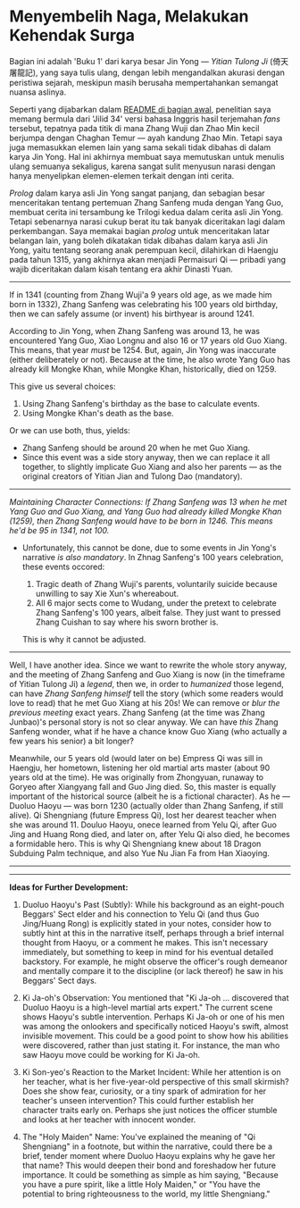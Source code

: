 # Menyembelih Naga, Melakukan Kehendak Surga

Bagian ini adalah 'Buku 1' dari karya besar Jin Yong — *Yitian Tulong Ji* (倚天屠龍記), yang saya tulis ulang, dengan lebih mengandalkan akurasi dengan peristiwa sejarah, meskipun masih berusaha mempertahankan semangat nuansa aslinya.

Seperti yang dijabarkan dalam [README di bagian awal](../../README.md), penelitian saya memang bermula dari 'Jilid 34' versi bahasa Inggris hasil terjemahan *fans* tersebut, tepatnya pada titik di mana Zhang Wuji dan Zhao Min kecil berjumpa dengan Chaghan Temur — ayah kandung Zhao Min. Tetapi saya juga memasukkan elemen lain yang sama sekali tidak dibahas di dalam karya Jin Yong. Hal ini akhirnya membuat saya memutuskan untuk menulis ulang semuanya sekaligus, karena sangat sulit menyusun narasi dengan hanya menyelipkan elemen-elemen terkait dengan inti cerita.

*Prolog* dalam karya asli Jin Yong sangat panjang, dan sebagian besar menceritakan tentang pertemuan Zhang Sanfeng muda dengan Yang Guo, membuat cerita ini tersambung ke Trilogi kedua dalam cerita asli Jin Yong. Tetapi sebenarnya narasi cukup berat itu tak banyak diceritakan lagi dalam perkembangan. Saya memakai bagian *prolog* untuk menceritakan latar belangan lain, yang boleh dikatakan tidak dibahas dalam karya asli Jin Yong, yaitu tentang seorang anak perempuan kecil, dilahirkan di Haengju pada tahun 1315, yang akhirnya akan menjadi Permaisuri Qi — pribadi yang wajib diceritakan dalam kisah tentang era akhir Dinasti Yuan.

---

If in 1341 (counting from Zhang Wuji'a 9 years old age, as we made him born in 1332), Zhang Sanfeng was celebrating his 100 years old birthday, then we can safely assume (or invent) his birthyear is around 1241.

According to Jin Yong, when Zhang Sanfeng was around 13, he was encountered Yang Guo, Xiao Longnu and also 16 or 17 years old Guo Xiang. This means, that year *must* be 1254. But, again, Jin Yong was inaccurate (either deliberately or not). Because at the time, he also wrote Yang Guo has already kill Mongke Khan, while Mongke Khan, historically, died on 1259.

This give us several choices:

1. Using Zhang Sanfeng's birthday as the base to calculate events.
2. Using Mongke Khan's death as the base.

Or we can use both, thus, yields:

- Zhang Sanfeng should be around 20 when he met Guo Xiang.
- Since this event was a side story anyway, then we can replace it all together, to slightly implicate Guo Xiang and also her parents — as the original creators of Yitian Jian and Tulong Dao (mandatory).

---

*Maintaining Character Connections: If Zhang Sanfeng was 13 when he met Yang Guo and Guo Xiang, and Yang Guo had already killed Mongke Khan (1259), then Zhang Sanfeng would have to be born in 1246. This means he'd be 95 in 1341, not 100.*
- Unfortunately, this cannot be done, due to some events in Jin Yong's narrative *is also mandatory*. In Zhnag Sanfeng's 100 years celebration, these events occored:
    
    1. Tragic death of Zhang Wuji's parents, voluntarily suicide because unwilling to say Xie Xun's whereabout.
    2. All 6 major sects come to Wudang, under the pretext to celebrate Zhang Sanfeng's 100 years, albeit false. They just want to pressed Zhang Cuishan to say where his sworn brother is.
    
    This is why it cannot be adjusted.

---

Well, I have another idea. Since we want to rewrite the whole story anyway, and the meeting of Zhang Sanfeng and Guo Xiang is now (in the timeframe of Yitian Tulong Ji) a *legend*, then we, in order to *humanized* those legend, can have *Zhang Sanfeng himself* tell the story (which some readers would love to read) that he met Guo Xiang at his 20s! We can remove or *blur the previous meeting* exact years. Zhang Sanfeng (at the time was Zhang Junbao)'s personal story is not so clear anyway. We can have *this* Zhang Sanfeng wonder, what if he have a chance know Guo Xiang (who actually a few years his senior) a bit longer?

Meanwhile, our 5 years old (would later on be) Empress Qi was sill in Haengju, her hometown, listening her old martial arts master (about 90 years old at the time). He was originally from Zhongyuan, runaway to Goryeo after Xiangyang fall and Guo Jing died. So, this master is equally important of the historical source (albeit he is a fictional character). As he — Duoluo Haoyu — was born 1230 (actually older than Zhang Sanfeng, if still alive). Qi Shengniang (future Empress Qi), lost her dearest teacher when she was around 11. Douluo Haoyu, onece learned from Yelu Qi, after Guo Jing and Huang Rong died, and later on, after Yelu Qi also died, he becomes a formidable hero. This is why Qi Shengniang knew about 18 Dragon Subduing Palm technique, and also Yue Nu Jian Fa from Han Xiaoying.

---




---

**Ideas for Further Development:**

1. Duoluo Haoyu's Past (Subtly): While his background as an eight-pouch Beggars' Sect elder and his connection to Yelu Qi (and thus Guo Jing/Huang Rong) is explicitly stated in your notes, consider how to subtly hint at this in the narrative itself, perhaps through a brief internal thought from Haoyu, or a comment he makes. This isn't necessary immediately, but something to keep in mind for his eventual detailed backstory. For example, he might observe the officer's rough demeanor and mentally compare it to the discipline (or lack thereof) he saw in his Beggars' Sect days.

2. Ki Ja-oh's Observation: You mentioned that "Ki Ja-oh ... discovered that Duoluo Haoyu is a high-level martial arts expert." The current scene shows Haoyu's subtle intervention. Perhaps Ki Ja-oh or one of his men was among the onlookers and specifically noticed Haoyu's swift, almost invisible movement. This could be a good point to show how his abilities were discovered, rather than just stating it. For instance, the man who saw Haoyu move could be working for Ki Ja-oh.

3. Ki Son-yeo's Reaction to the Market Incident: While her attention is on her teacher, what is her five-year-old perspective of this small skirmish? Does she show fear, curiosity, or a tiny spark of admiration for her teacher's unseen intervention? This could further establish her character traits early on. Perhaps she just notices the officer stumble and looks at her teacher with innocent wonder.

4. The "Holy Maiden" Name: You've explained the meaning of "Qi Shengniang" in a footnote, but within the narrative, could there be a brief, tender moment where Duoluo Haoyu explains why he gave her that name? This would deepen their bond and foreshadow her future importance. It could be something as simple as him saying, "Because you have a pure spirit, like a little Holy Maiden," or "You have the potential to bring righteousness to the world, my little Shengniang."

